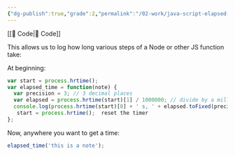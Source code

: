 ```yaml
---
{"dg-publish":true,"grade":2,"permalink":"/02-work/java-script-elapsed-time-in-function/","dgPassFrontmatter":true}
---
```



[[📘 Code\|📘 Code]]

This allows us to log how long various steps of a Node or other JS function take:

At beginning:

```js
var start = process.hrtime();
var elapsed_time = function(note) {
  var precision = 3; // 3 decimal places
  var elapsed = process.hrtime(start)[1] / 1000000; // divide by a million to get nano to milli
  console.log(process.hrtime(start)[0] + ' s, ' + elapsed.toFixed(precision) + ' ms - ' + note); // print message + time
   start = process.hrtime();  reset the timer
};
```

Now, anywhere you want to get a time:

```js
elapsed_time('this is a note');
```